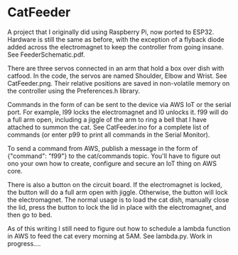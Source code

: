 # CatFeeder
 
A project that I originally did using Raspberry Pi, now ported to ESP32.  Hardware is still the same as before, with the exception of a flyback diode added across the electromagnet to keep the controller from going insane.  See FeederSchematic.pdf.

There are three servos connected in an arm that hold a box over dish with catfood. In the code, the servos are named Shoulder, Elbow and Wrist.  See CatFeeder.png.  Their relative positions are saved in non-volatile memory on the controller using the Preferences.h library.

Commands in the form of <char><value> can be sent to the device via AWS IoT or the serial port.  For example, l99 locks the electromagnet and l0 unlocks it. f99 will do a full arm open, including a jiggle of the arm to ring a bell that I have attached to summon the cat.  See CatFeeder.ino for a complete list of commands (or enter p99 to print all commands in the Serial Monitor).  
 
To send a command from AWS, publish a message in the form of {"command": "f99"} to the cat/commands topic.  You'll have to figure out ono your own how to create, configure and secure an IoT thing on AWS core.
 
There is also a button on the circuit board.  If the electromagnet is locked, the button will do a full arm open with jiggle.  Otherwise, the button will lock the electromagnet.  The normal usage is to load the cat dish, manually close the lid, press the button to lock the lid in place with the electromagnet, and then go to bed. 
 
As of this writing I still need to figure out how to schedule a lambda function in AWS to feed the cat every morning at 5AM.  See lambda.py.  Work in progress....
